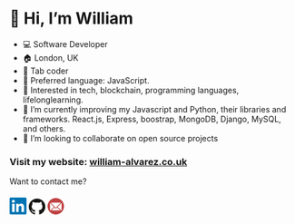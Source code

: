 # 👋 Hi, I’m William
- 💻 Software Developer
- 🏠 London, UK
- 🤖 Tab coder
- 🎹 Preferred language: JavaScript.
- 👀 Interested in tech, blockchain, programming languages, lifelonglearning.
- 🌱 I’m currently improving my Javascript and Python, their libraries and frameworks. React.js, Express, boostrap, MongoDB, Django, MySQL, and others.
- 💞️ I’m looking to collaborate on open source projects

### Visit my website: <a href="https://william-alvarez.co.uk/">william-alvarez.co.uk</a>

Want to contact me?

####

<a href="https://www.linkedin.com/in/williamalvarez92/" target="_blank"><img src="/Linkedin.png" alt="Linkedin" width="30"></a> <a href="https://github.com/williamalvarez92" target="_blank"><img src="/123156.png" alt="Email" width="29"></a>  <a href="mailto:williamalvarez672@gmail.com" target="_blank"><img src="/575009.png" alt="Email" width="29"></a> 




